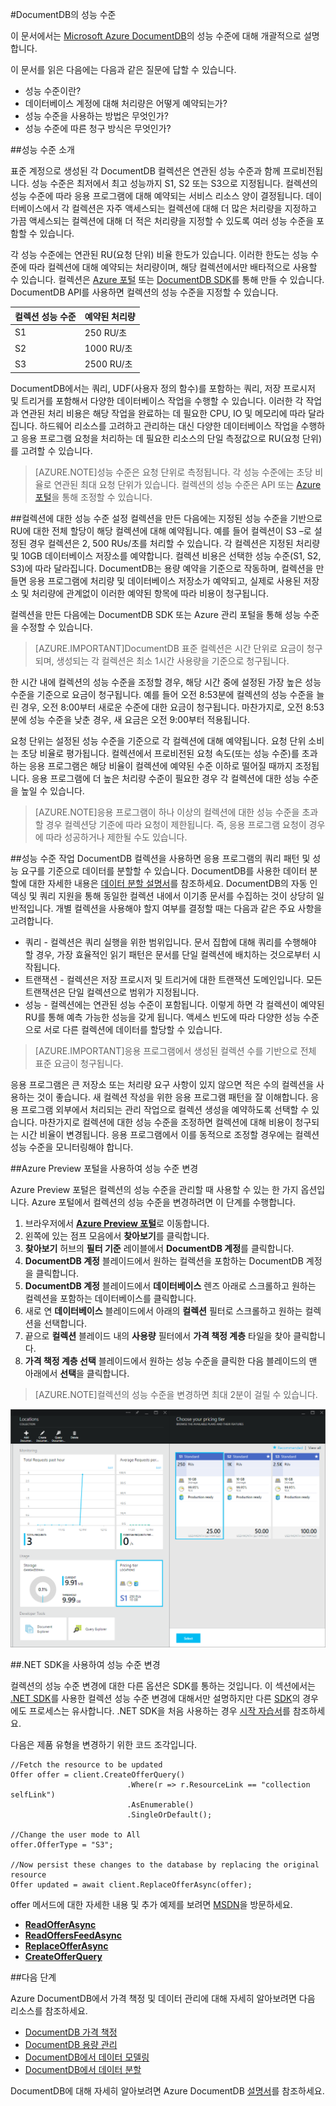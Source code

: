 <properties 
	pageTitle="DocumentDB의 성능 수준 | Microsoft Azure" 
	description="DocumentDB의 성능 수준을 통해 컬렉션별 기준에 따라 처리량을 예약하는 방법을 알아봅니다." 
	services="documentdb" 
	authors="johnfmacintyre" 
	manager="jhubbard" 
	editor="monicar" 
	documentationCenter=""/>

<tags 
	ms.service="documentdb" 
	ms.workload="data-services" 
	ms.tgt_pltfrm="na" 
	ms.devlang="na" 
	ms.topic="article" 
	ms.date="07/21/2015" 
	ms.author="johnmac"/>

#DocumentDB의 성능 수준

이 문서에서는 [Microsoft Azure DocumentDB](http://azure.microsoft.com/services/documentdb/)의 성능 수준에 대해 개괄적으로 설명합니다.

이 문서를 읽은 다음에는 다음과 같은 질문에 답할 수 있습니다.

-	성능 수준이란?
-	데이터베이스 계정에 대해 처리량은 어떻게 예약되는가?
-	성능 수준을 사용하는 방법은 무엇인가?
-	성능 수준에 따른 청구 방식은 무엇인가?

##성능 수준 소개

표준 계정으로 생성된 각 DocumentDB 컬렉션은 연관된 성능 수준과 함께 프로비전됩니다. 성능 수준은 최저에서 최고 성능까지 S1, S2 또는 S3으로 지정됩니다. 컬렉션의 성능 수준에 따라 응용 프로그램에 대해 예약되는 서비스 리소스 양이 결정됩니다. 데이터베이스에서 각 컬렉션은 자주 액세스되는 컬렉션에 대해 더 많은 처리량을 지정하고 가끔 액세스되는 컬렉션에 대해 더 적은 처리량을 지정할 수 있도록 여러 성능 수준을 포함할 수 있습니다.

각 성능 수준에는 연관된 RU(요청 단위) 비율 한도가 있습니다. 이러한 한도는 성능 수준에 따라 컬렉션에 대해 예약되는 처리량이며, 해당 컬렉션에서만 배타적으로 사용할 수 있습니다. 컬렉션은 [Azure 포털](http://portal.azure.com) 또는 [DocumentDB SDK](https://msdn.microsoft.com/library/azure/dn781482.aspx)를 통해 만들 수 있습니다. DocumentDB API를 사용하면 컬렉션의 성능 수준을 지정할 수 있습니다.

컬렉션 성능 수준|예약된 처리량
---|---
S1|250 RU/초
S2|1000 RU/초
S3|2500 RU/초

DocumentDB에서는 쿼리, UDF(사용자 정의 함수)를 포함하는 쿼리, 저장 프로시저 및 트리거를 포함해서 다양한 데이터베이스 작업을 수행할 수 있습니다. 이러한 각 작업과 연관된 처리 비용은 해당 작업을 완료하는 데 필요한 CPU, IO 및 메모리에 따라 달라집니다. 하드웨어 리소스를 고려하고 관리하는 대신 다양한 데이터베이스 작업을 수행하고 응용 프로그램 요청을 처리하는 데 필요한 리소스의 단일 측정값으로 RU(요청 단위)를 고려할 수 있습니다.

> [AZURE.NOTE]성능 수준은 요청 단위로 측정됩니다. 각 성능 수준에는 초당 비율로 연관된 최대 요청 단위가 있습니다. 컬렉션의 성능 수준은 API 또는 [Azure 포털](https://portal.azure.com/)을 통해 조정할 수 있습니다.

##컬렉션에 대한 성능 수준 설정
컬렉션을 만든 다음에는 지정된 성능 수준을 기반으로 RU에 대한 전체 할당이 해당 컬렉션에 대해 예약됩니다. 예를 들어 컬렉션이 S3 –로 설정된 경우 컬렉션은 2, 500 RUs/초를 처리할 수 있습니다. 각 컬렉션은 지정된 처리량 및 10GB 데이터베이스 저장소를 예약합니다. 컬렉션 비용은 선택한 성능 수준(S1, S2, S3)에 따라 달라집니다. DocumentDB는 용량 예약을 기준으로 작동하며, 컬렉션을 만들면 응용 프로그램에 처리량 및 데이터베이스 저장소가 예약되고, 실제로 사용된 저장소 및 처리량에 관계없이 이러한 예약된 항목에 따라 비용이 청구됩니다.

컬렉션을 만든 다음에는 DocumentDB SDK 또는 Azure 관리 포털을 통해 성능 수준을 수정할 수 있습니다.

> [AZURE.IMPORTANT]DocumentDB 표준 컬렉션은 시간 단위로 요금이 청구되며, 생성되는 각 컬렉션은 최소 1시간 사용량을 기준으로 청구됩니다.

한 시간 내에 컬렉션의 성능 수준을 조정할 경우, 해당 시간 중에 설정된 가장 높은 성능 수준을 기준으로 요금이 청구됩니다. 예를 들어 오전 8:53분에 컬렉션의 성능 수준을 늘린 경우, 오전 8:00부터 새로운 수준에 대한 요금이 청구됩니다. 마찬가지로, 오전 8:53분에 성능 수준을 낮춘 경우, 새 요금은 오전 9:00부터 적용됩니다.

요청 단위는 설정된 성능 수준을 기준으로 각 컬렉션에 대해 예약됩니다. 요청 단위 소비는 초당 비율로 평가됩니다. 컬렉션에서 프로비전된 요청 속도(또는 성능 수준)를 초과하는 응용 프로그램은 해당 비율이 컬렉션에 예약된 수준 이하로 떨어질 때까지 조정됩니다. 응용 프로그램에 더 높은 처리량 수준이 필요한 경우 각 컬렉션에 대한 성능 수준을 높일 수 있습니다.

> [AZURE.NOTE]응용 프로그램이 하나 이상의 컬렉션에 대한 성능 수준을 초과할 경우 컬렉션당 기준에 따라 요청이 제한됩니다. 즉, 응용 프로그램 요청이 경우에 따라 성공하거나 제한될 수도 있습니다.

##성능 수준 작업
DocumentDB 컬렉션을 사용하면 응용 프로그램의 쿼리 패턴 및 성능 요구를 기준으로 데이터를 분할할 수 있습니다. DocumentDB를 사용한 데이터 분할에 대한 자세한 내용은 [데이터 분할 설명서](documentdb-partition-data.md)를 참조하세요. DocumentDB의 자동 인덱싱 및 쿼리 지원을 통해 동일한 컬렉션 내에서 이기종 문서를 수집하는 것이 상당히 일반적입니다. 개별 컬렉션을 사용해야 할지 여부를 결정할 때는 다음과 같은 주요 사항을 고려합니다.

- 쿼리 - 컬렉션은 쿼리 실행을 위한 범위입니다. 문서 집합에 대해 쿼리를 수행해야 할 경우, 가장 효율적인 읽기 패턴은 문서를 단일 컬렉션에 배치하는 것으로부터 시작됩니다.
- 트랜잭션 - 컬렉션은 저장 프로시저 및 트리거에 대한 트랜잭션 도메인입니다. 모든 트랜잭션은 단일 컬렉션으로 범위가 지정됩니다. 
- 성능 - 컬렉션에는 연관된 성능 수준이 포함됩니다. 이렇게 하면 각 컬렉션이 예약된 RU를 통해 예측 가능한 성능을 갖게 됩니다. 액세스 빈도에 따라 다양한 성능 수준으로 서로 다른 컬렉션에 데이터를 할당할 수 있습니다.

> [AZURE.IMPORTANT]응용 프로그램에서 생성된 컬렉션 수를 기반으로 전체 표준 요금이 청구됩니다.

응용 프로그램은 큰 저장소 또는 처리량 요구 사항이 있지 않으면 적은 수의 컬렉션을 사용하는 것이 좋습니다. 새 컬렉션 작성을 위한 응용 프로그램 패턴을 잘 이해합니다. 응용 프로그램 외부에서 처리되는 관리 작업으로 컬렉션 생성을 예약하도록 선택할 수 있습니다. 마찬가지로 컬렉션에 대한 성능 수준을 조정하면 컬렉션에 대해 비용이 청구되는 시간 비율이 변경됩니다. 응용 프로그램에서 이를 동적으로 조정할 경우에는 컬렉션 성능 수준을 모니터링해야 합니다.

##Azure Preview 포털을 사용하여 성능 수준 변경

Azure Preview 포털은 컬렉션의 성능 수준을 관리할 때 사용할 수 있는 한 가지 옵션입니다. Azure 포털에서 컬렉션의 성능 수준을 변경하려면 이 단계를 수행합니다.

1. 브라우저에서 [**Azure Preview 포털**](https://portal.azure.com)로 이동합니다.
2. 왼쪽에 있는 점프 모음에서 **찾아보기**를 클릭합니다.
3. **찾아보기** 허브의 **필터 기준** 레이블에서 **DocumentDB 계정**를 클릭합니다.
4. **DocumentDB 계정** 블레이드에서 원하는 컬렉션을 포함하는 DocumentDB 계정을 클릭합니다.
5. **DocumentDB 계정** 블레이드에서 **데이터베이스** 렌즈 아래로 스크롤하고 원하는 컬렉션을 포함하는 데이터베이스를 클릭합니다. 
6. 새로 연 **데이터베이스** 블레이드에서 아래의 **컬렉션** 필터로 스크롤하고 원하는 컬렉션을 선택합니다.
7. 끝으로 **컬렉션** 블레이드 내의 **사용량** 필터에서 **가격 책정 계층** 타일을 찾아 클릭합니다.
8. **가격 책정 계층 선택** 블레이드에서 원하는 성능 수준을 클릭한 다음 블레이드의 맨 아래에서 **선택**을 클릭합니다. 

>[AZURE.NOTE]컬렉션의 성능 수준을 변경하면 최대 2분이 걸릴 수 있습니다.

![가격 책정 계층 변경][1]

##.NET SDK을 사용하여 성능 수준 변경

컬렉션의 성능 수준 변경에 대한 다른 옵션은 SDK를 통하는 것입니다. 이 섹션에서는 [.NET SDK](https://msdn.microsoft.com/library/azure/dn948556.aspx)를 사용한 컬렉션 성능 수준 변경에 대해서만 설명하지만 다른 [SDK](https://msdn.microsoft.com/library/azure/dn781482.aspx)의 경우에도 프로세스는 유사합니다. .NET SDK을 처음 사용하는 경우 [시작 자습서](documentdb-get-started.md)를 참조하세요.

다음은 제품 유형을 변경하기 위한 코드 조각입니다.

	//Fetch the resource to be updated
	Offer offer = client.CreateOfferQuery()
	                          .Where(r => r.ResourceLink == "collection selfLink")    
	                          .AsEnumerable()
	                          .SingleOrDefault();
	                          
	//Change the user mode to All
	offer.OfferType = "S3";
	                    
	//Now persist these changes to the database by replacing the original resource
	Offer updated = await client.ReplaceOfferAsync(offer);

offer 메서드에 대한 자세한 내용 및 추가 예제를 보려면 [MSDN](https://msdn.microsoft.com/library/azure/microsoft.azure.documents.client.documentclient.aspx)을 방문하세요.

- [**ReadOfferAsync**](https://msdn.microsoft.com/library/azure/microsoft.azure.documents.client.documentclient.readofferasync.aspx)
- [**ReadOffersFeedAsync**](https://msdn.microsoft.com/library/azure/microsoft.azure.documents.client.documentclient.readoffersfeedasync.aspx)
- [**ReplaceOfferAsync**](https://msdn.microsoft.com/library/azure/microsoft.azure.documents.client.documentclient.replaceofferasync.aspx)
- [**CreateOfferQuery**](https://msdn.microsoft.com/library/azure/microsoft.azure.documents.linq.documentqueryable.createofferquery.aspx) 

##다음 단계

Azure DocumentDB에서 가격 책정 및 데이터 관리에 대해 자세히 알아보려면 다음 리소스를 참조하세요.
 
- [DocumentDB 가격 책정](http://azure.microsoft.com/pricing/details/documentdb/)
- [DocumentDB 용량 관리](documentdb-manage.md) 
- [DocumentDB에서 데이터 모델링](documentdb-modeling-data.md)
- [DocumentDB에서 데이터 분할](documentdb-partition-data.md)

DocumentDB에 대해 자세히 알아보려면 Azure DocumentDB [설명서](http://azure.microsoft.com/documentation/services/documentdb/)를 참조하세요.

[1]: ./media/documentdb-performance-levels/img1.png

<!---HONumber=August15_HO7-->